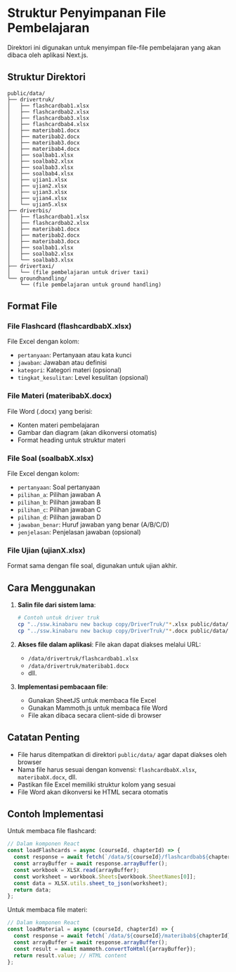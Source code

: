 # Struktur Penyimpanan File Pembelajaran

Direktori ini digunakan untuk menyimpan file-file pembelajaran yang akan dibaca oleh aplikasi Next.js.

## Struktur Direktori

```
public/data/
├── drivertruk/
│   ├── flashcardbab1.xlsx
│   ├── flashcardbab2.xlsx
│   ├── flashcardbab3.xlsx
│   ├── flashcardbab4.xlsx
│   ├── materibab1.docx
│   ├── materibab2.docx
│   ├── materibab3.docx
│   ├── materibab4.docx
│   ├── soalbab1.xlsx
│   ├── soalbab2.xlsx
│   ├── soalbab3.xlsx
│   ├── soalbab4.xlsx
│   ├── ujian1.xlsx
│   ├── ujian2.xlsx
│   ├── ujian3.xlsx
│   ├── ujian4.xlsx
│   └── ujian5.xlsx
├── driverbis/
│   ├── flashcardbab1.xlsx
│   ├── flashcardbab2.xlsx
│   ├── materibab1.docx
│   ├── materibab2.docx
│   ├── materibab3.docx
│   ├── soalbab1.xlsx
│   ├── soalbab2.xlsx
│   └── soalbab3.xlsx
├── drivertaxi/
│   └── (file pembelajaran untuk driver taxi)
└── groundhandling/
    └── (file pembelajaran untuk ground handling)
```

## Format File

### File Flashcard (flashcardbabX.xlsx)
File Excel dengan kolom:
- `pertanyaan`: Pertanyaan atau kata kunci
- `jawaban`: Jawaban atau definisi
- `kategori`: Kategori materi (opsional)
- `tingkat_kesulitan`: Level kesulitan (opsional)

### File Materi (materibabX.docx)
File Word (.docx) yang berisi:
- Konten materi pembelajaran
- Gambar dan diagram (akan dikonversi otomatis)
- Format heading untuk struktur materi

### File Soal (soalbabX.xlsx)
File Excel dengan kolom:
- `pertanyaan`: Soal pertanyaan
- `pilihan_a`: Pilihan jawaban A
- `pilihan_b`: Pilihan jawaban B
- `pilihan_c`: Pilihan jawaban C
- `pilihan_d`: Pilihan jawaban D
- `jawaban_benar`: Huruf jawaban yang benar (A/B/C/D)
- `penjelasan`: Penjelasan jawaban (opsional)

### File Ujian (ujianX.xlsx)
Format sama dengan file soal, digunakan untuk ujian akhir.

## Cara Menggunakan

1. **Salin file dari sistem lama**:
   ```bash
   # Contoh untuk driver truk
   cp "../ssw.kinabaru new backup copy/DriverTruk/"*.xlsx public/data/drivertruk/
   cp "../ssw.kinabaru new backup copy/DriverTruk/"*.docx public/data/drivertruk/
   ```

2. **Akses file dalam aplikasi**:
   File akan dapat diakses melalui URL:
   - `/data/drivertruk/flashcardbab1.xlsx`
   - `/data/drivertruk/materibab1.docx`
   - dll.

3. **Implementasi pembacaan file**:
   - Gunakan SheetJS untuk membaca file Excel
   - Gunakan Mammoth.js untuk membaca file Word
   - File akan dibaca secara client-side di browser

## Catatan Penting

- File harus ditempatkan di direktori `public/data/` agar dapat diakses oleh browser
- Nama file harus sesuai dengan konvensi: `flashcardbabX.xlsx`, `materibabX.docx`, dll.
- Pastikan file Excel memiliki struktur kolom yang sesuai
- File Word akan dikonversi ke HTML secara otomatis

## Contoh Implementasi

Untuk membaca file flashcard:
```javascript
// Dalam komponen React
const loadFlashcards = async (courseId, chapterId) => {
  const response = await fetch(`/data/${courseId}/flashcardbab${chapterId}.xlsx`);
  const arrayBuffer = await response.arrayBuffer();
  const workbook = XLSX.read(arrayBuffer);
  const worksheet = workbook.Sheets[workbook.SheetNames[0]];
  const data = XLSX.utils.sheet_to_json(worksheet);
  return data;
};
```

Untuk membaca file materi:
```javascript
// Dalam komponen React
const loadMaterial = async (courseId, chapterId) => {
  const response = await fetch(`/data/${courseId}/materibab${chapterId}.docx`);
  const arrayBuffer = await response.arrayBuffer();
  const result = await mammoth.convertToHtml({arrayBuffer});
  return result.value; // HTML content
};
```